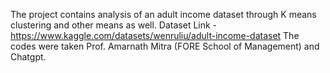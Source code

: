 The project contains analysis of an adult income dataset through K means clustering and other means as well.
Dataset Link - https://www.kaggle.com/datasets/wenruliu/adult-income-dataset
The codes were taken Prof. Amarnath Mitra (FORE School of Management) and Chatgpt.
